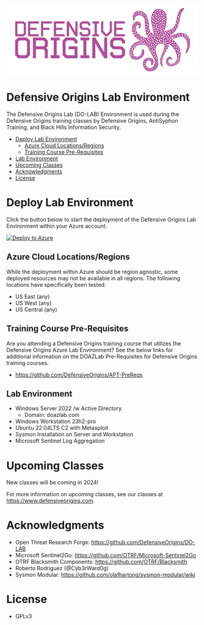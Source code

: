 ![](images/APT1.jpg)


# Defensive Origins Lab Environment
The  Defensive Origins Lab (DO-LAB) Environment is used during the Defensive Origins training classes by Defensive Origins, AntiSyphon Training, and Black Hills Information Security.
<!-- Start Document Outline -->

* [Deploy Lab Environment](#deploy-lab-environment)
	* [Azure Cloud Locations/Regions](#azure-cloud-locationsregions)
	* [Training Course Pre-Requisites](#training-course-pre-requisites)
* [Lab Environment](#lab-environment)
* [Upcoming Classes](#upcoming-classes)
* [Acknowledgments](#acknowledgments)
* [License](#license)

<!-- End Document Outline -->



# Deploy Lab Environment

Click the button below to start the deployment of the Defensive Origins Lab Environment within your Azure account.

[![Deploy to Azure](https://aka.ms/deploytoazurebutton)](https://portal.azure.com/#create/Microsoft.Template/uri/https%3A%2F%2Fraw.githubusercontent.com%2Fmncmb%2Fezaz%2Fmain%2Fazure-deploy.json/createUIDefinitionUri/https%3A%2F%2Fraw.githubusercontent.com%2Fmncmb%2Fezaz%2Fmain%2FcreateUiDefinition.json)

## Azure Cloud Locations/Regions
While the deployment within Azure should be region agnostic, some deployed resources may not be available in all regions.
The following locations have specifically been tested:
* US East (any)
* US West (any)
* US Central (any)

## Training Course Pre-Requisites
Are you attending a Defensive Origins training course that utilizes the Defensive Origins Azure Lab Environment?  See the below links for additional information on the DOAZLab Pre-Requisites for Defensive Origins training courses. 
* https://github.com/DefensiveOrigins/APT-PreReqs

## Lab Environment
* Windows Server 2022 /w Active Directory.
  * Domain: doazlab.com
* Windows Workstation 23h2-pro
* Ubuntu 22.04LTS C2 with Metasploit
* Sysmon Installation on Server and Workstation
* Microsoft Sentinel Log Aggregation

# Upcoming Classes
New classes will be coming in 2024!

For more information on upcoming classes, see our classes at https://www.defensiveorigins.com.


# Acknowledgments
* Open Threat Research Forge: https://github.com/DefensiveOrigins/DO-LAB
* Microsoft Sentinel2Go: https://github.com/OTRF/Microsoft-Sentinel2Go
* OTRF Blacksmith Components: https://github.com/OTRF/Blacksmith
* Roberto Rodriguez (@Cyb3rWard0g)
* Sysmon Modular: https://github.com/olafhartong/sysmon-modular/wiki 

# License
 * GPLv3
